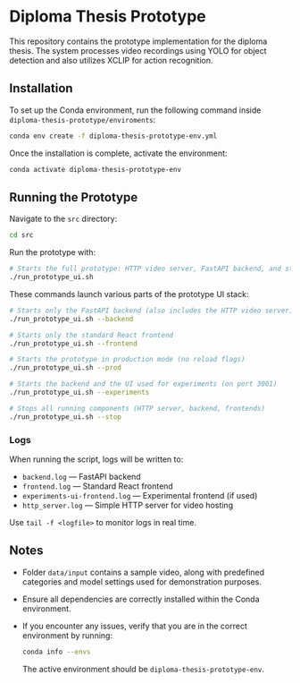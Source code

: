 # Diploma Thesis Prototype

This repository contains the prototype implementation for the diploma thesis. The system processes video recordings using YOLO for object detection and also utilizes XCLIP for action recognition.

## Installation

To set up the Conda environment, run the following command inside `diploma-thesis-prototype/enviroments`:

```bash
conda env create -f diploma-thesis-prototype-env.yml
```

Once the installation is complete, activate the environment:

```bash
conda activate diploma-thesis-prototype-env
```

## Running the Prototype

Navigate to the `src` directory:

```bash
cd src
```

Run the prototype with:

```bash
# Starts the full prototype: HTTP video server, FastAPI backend, and standard React frontend
./run_prototype_ui.sh
```

These commands launch various parts of the prototype UI stack:

```bash
# Starts only the FastAPI backend (also includes the HTTP video server)
./run_prototype_ui.sh --backend
```

```bash
# Starts only the standard React frontend
./run_prototype_ui.sh --frontend
```

```bash
# Starts the prototype in production mode (no reload flags)
./run_prototype_ui.sh --prod
```

```bash
# Starts the backend and the UI used for experiments (on port 3001)
./run_prototype_ui.sh --experiments
```

```bash
# Stops all running components (HTTP server, backend, frontends)
./run_prototype_ui.sh --stop
```

### Logs

When running the script, logs will be written to:

- `backend.log` — FastAPI backend
- `frontend.log` — Standard React frontend
- `experiments-ui-frontend.log` — Experimental frontend (if used)
- `http_server.log` — Simple HTTP server for video hosting

Use `tail -f <logfile>` to monitor logs in real time.


## Notes

- Folder `data/input` contains a sample video, along with predefined categories and model settings used for demonstration purposes.
- Ensure all dependencies are correctly installed within the Conda environment.
- If you encounter any issues, verify that you are in the correct environment by running:
  
  ```bash
  conda info --envs
  ```
  
  The active environment should be `diploma-thesis-prototype-env`.